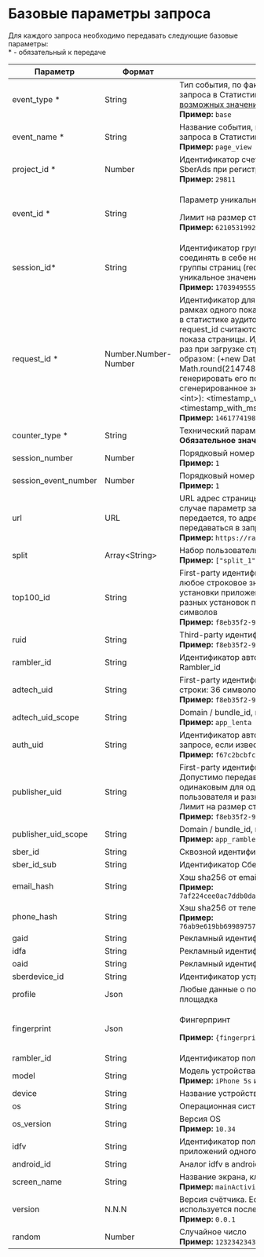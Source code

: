 # Базовые параметры запроса

Для каждого запроса необходимо передавать следующие базовые параметры:\
\* - обязательный к передаче

<table><thead><tr><th width="238">Параметр</th><th width="160.4402985074627">Формат</th><th>Описание</th></tr></thead><tbody><tr><td>event_type *</td><td>String</td><td>Тип события, по факту которого осуществляется отправка запроса в Статистику от SberAds. Указывается одно из <a href="../../model-dannykh/tipy-sobytii.md">возможных значений</a><br><strong>Пример:</strong> <code>base</code></td></tr><tr><td>event_name *</td><td>String</td><td>Название события, по факту которого осуществляется отправка запроса в Статистику от SberAds.<br><strong>Пример:</strong> <code>page_view</code></td></tr><tr><td>project_id *</td><td>Number</td><td>Идентификатор счетчика, сгенерированный в  Статистике от SberAds при регистрации счетчика.<br><strong>Пример:</strong> <code>29811</code></td></tr><tr><td>event_id *</td><td>String</td><td><p>Параметр уникальности каждого события</p><p>Лимит на размер строки: 36 символов<br><strong>Пример:</strong> <code>6210531992879190</code></p></td></tr><tr><td>session_id*</td><td>String</td><td>Идентификатор группы событий. В течение одного визита может соединять в себе несколько request_id (является единым для группы страниц (request_id) и обязательно должен носить уникальное значение).<br><strong>Пример:</strong> <code>1703949555_1650546049152</code></td></tr><tr><td>request_id *</td><td>Number.Number-Number</td><td>Идентификатор для группировки событий, произошедших в рамках одного показа страницы. Позволяет корректно учитывать в статистике аудиторные показатели. События с одинаковым request_id считаются случившимися в рамках одного и того же показа страницы. Идентификатор следует сгенерировать один раз при загрузке страницы. Можно это сделать следующим образом: (+new Date / 1000).toString() + '-' + Math.round(2147483647*Math.random()).toString(). Или генерировать его по собственному алгоритму, но так, чтобы сгенерированное значение соответствовало шаблону (&#x3C;float>-&#x3C;int>): &#x3C;timestamp_with_msecs> + '-' + &#x3C;some_random_value>, где &#x3C;timestamp_with_msecs> - с миллисекундами.<br><strong>Пример:</strong> <code>1461774198.139-396177806</code></td></tr><tr><td>counter_type *</td><td>String</td><td>Технический параметр. Передаем тип потока данных.<br><strong>Обязательное значение:</strong> <code>server</code></td></tr><tr><td>session_number </td><td>Number</td><td>Порядковый номер сессии<br><strong>Пример:</strong> <code>1</code></td></tr><tr><td>session_event_number</td><td>Number</td><td>Порядковый номер события в сессии<br><strong>Пример:</strong> <code>1</code></td></tr><tr><td>url </td><td>URL</td><td>URL адрес страницы, на которой произошло событие. В общем случае параметр запроса url необязателен. Но если он не передается, то адрес страницы должен обязательно передаваться в запросе в заголовке HTTP referer.<br><strong>Пример:</strong> <code>https://rambler.ru/main_page</code></td></tr><tr><td>split</td><td>Array&#x3C;String></td><td>Набор пользовательских <a href="../veb-schyotchik/splitovanie.md">сплитов</a><br><strong>Пример:</strong> <code>["split_1","split_2","split_3"]</code></td></tr><tr><td>top100_id</td><td>String</td><td>First-party идентификатор пользователя. Допустимо передавать любое строковое значение которое будет одинаковым для одной установки приложения на устройство пользователя и разным для разных установок приложения. Лимит на размер строки: 100 символов<br><strong>Пример:</strong> <code>f8eb35f2-94b0-4f19-affa-9d8b9c878270</code></td></tr><tr><td>ruid</td><td>String</td><td>Third-party идентификатор пользователя.<br><strong>Пример:</strong> <code>f8eb35f2-94b0-4f19-affa-9d8b9c878270</code></td></tr><tr><td>rambler_id</td><td>String</td><td>Идентификатор авторизованного пользователя в системе Rambler_id</td></tr><tr><td>adtech_uid</td><td>String</td><td>First-party идентификатор пользователя. Лимит на размер строки: 36 символов<br><strong>Пример:</strong> <code>f8eb35f2-94b0-4f19-affa-9d8b9c878270</code></td></tr><tr><td>adtech_uid_scope</td><td>String</td><td>Domain / bundle_id, граница применимости идентификатора<br><strong>Пример:</strong> <code>app_lenta</code></td></tr><tr><td>auth_uid</td><td>String</td><td>Идентификатор авторизованного пользователя. Передается в запросе, если известен. Лимит на размер строки: 36 символов<br><strong>Пример:</strong> <code>f67c2bcbfcfa30f</code></td></tr><tr><td>publisher_uid</td><td>String</td><td>First-party идентификатор пользователя приложением. Допустимо передавать любое строковое значение которое будет одинаковым для одной установки приложения на устройство пользователя и разным для разных установок приложения. Лимит на размер строки: 36 символов<br><strong>Пример:</strong> <code>f8eb35f2-94b0-4f19-affa-9d8b9c878270</code></td></tr><tr><td>publisher_uid_scope</td><td>String</td><td>Domain / bundle_id, граница применимости идентификатора<br><strong>Пример:</strong> <code>app_rambler</code></td></tr><tr><td>sber_id</td><td>String</td><td>Сквозной идентификатор Сбера, верный для всех партнеров</td></tr><tr><td>sber_id_sub</td><td>String</td><td>Идентификатор Сбера, верный для одного партнера</td></tr><tr><td>email_hash</td><td>String</td><td>Хэш sha256 от email пользователя<br><strong>Пример:</strong> <code>7af224cee0ac7ddb0da574fbb3dc2890e33b4d1e99a335394858f3221b548a7a</code></td></tr><tr><td>phone_hash</td><td>String</td><td>Хэш sha256 от телефона пользователя, формат 999-999-99-99<br><strong>Пример:</strong> <code>76ab9e619bb699897571f6860f44144b07d6560a1fbab09dc88e5f14e1098f48</code></td></tr><tr><td>gaid</td><td>String</td><td>Рекламный идентификатор в android</td></tr><tr><td>idfa</td><td>String</td><td>Рекламный идентификатор в ios</td></tr><tr><td>oaid</td><td>String</td><td>Рекламный идентификатор huawei</td></tr><tr><td>sberdevice_id</td><td>String</td><td>Идентификатор устройства от sberdevice</td></tr><tr><td>profile</td><td>Json</td><td>Любые данные о пользователи, которые может передать площадка</td></tr><tr><td>fingerprint</td><td>Json</td><td><p>Фингерпринт</p><p><strong>Пример:</strong> <code>{fingerprint: pA8AAENKs1d4BLyuAdJxQQA=}</code></p></td></tr><tr><td>rambler_id</td><td>String</td><td>Идентификатор пользователя в Рамблере<br></td></tr><tr><td>model</td><td>String</td><td>Модель устройства<br><strong>Пример:</strong> <code>iPhone 5s</code> или <code>SM-J500M</code></td></tr><tr><td>device</td><td>String</td><td>Название устройства по классификации производителя (hwm)</td></tr><tr><td>os</td><td>String</td><td>Операционная система устройства</td></tr><tr><td>os_version</td><td>String</td><td>Версия OS<br><strong>Пример:</strong> <code>10.34</code></td></tr><tr><td>idfv</td><td>String</td><td>Идентификатор пользователя в ios, верный в рамках скоупа приложений одного издателя</td></tr><tr><td>android_id</td><td>String</td><td>Аналог idfv в android</td></tr><tr><td>screen_name</td><td>String</td><td>Название экрана, класса приложения<br><strong>Пример:</strong> <code>mainActivity</code></td></tr><tr><td>version</td><td>N.N.N</td><td>Версия счётчика. Если параметр не передан, то по умолчанию используется последняя версия счетчика.<br><strong>Пример:</strong> <code>0.0.1</code></td></tr><tr><td>random</td><td>Number</td><td>Случайное число<br><strong>Пример:</strong> <code>12323423432</code></td></tr></tbody></table>
